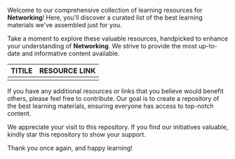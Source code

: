 Welcome to our comprehensive collection of learning resources for **Networking**! Here, you'll discover a curated list of the best learning materials we've assembled just for you.

Take a moment to explore these valuable resources, handpicked to enhance your understanding of **Networking**. We strive to provide the most up-to-date and informative content available.

| TITILE  | RESOURCE LINK |
| ------------- | -------------  |
|    |    | t/

If you have any additional resources or links that you believe would benefit others, please feel free to contribute. Our goal is to create a repository of the best learning materials, ensuring everyone has access to top-notch content.

We appreciate your visit to this repository. If you find our initiatives valuable, kindly star this repository to show your support.

Thank you once again, and happy learning!